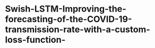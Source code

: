 # Swish-LSTM-Improving-the-forecasting-of-the-COVID-19-transmission-rate-with-a-custom-loss-function-
